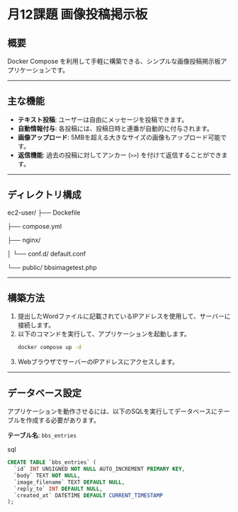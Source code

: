 # 月12課題 画像投稿掲示板

## 概要

Docker Compose を利用して手軽に構築できる、シンプルな画像投稿掲示板アプリケーションです。

---

## 主な機能

-   **テキスト投稿**: ユーザーは自由にメッセージを投稿できます。
-   **自動情報付与**: 各投稿には、投稿日時と連番が自動的に付与されます。
-   **画像アップロード**: 5MBを超える大きなサイズの画像もアップロード可能です。
-   **返信機能**: 過去の投稿に対してアンカー (`>>`) を付けて返信することができます。

---

## ディレクトリ構成

ec2-user/
├── Dockefile

├── compose.yml

├── nginx/

│   └── conf.d/ default.conf

└── public/ bbsimagetest.php

---

## 構築方法

1.  提出したWordファイルに記載されているIPアドレスを使用して、サーバーに接続します。
2.  以下のコマンドを実行して、アプリケーションを起動します。
    ```bash
    docker compose up -d
    ```
3.  WebブラウザでサーバーのIPアドレスにアクセスします。

---

## データベース設定

アプリケーションを動作させるには、以下のSQLを実行してデータベースにテーブルを作成する必要があります。

**テーブル名**: `bbs_entries`

sql
```sql
CREATE TABLE `bbs_entries` (
  `id` INT UNSIGNED NOT NULL AUTO_INCREMENT PRIMARY KEY,
  `body` TEXT NOT NULL,
  `image_filename` TEXT DEFAULT NULL,
  `reply_to` INT DEFAULT NULL,
  `created_at` DATETIME DEFAULT CURRENT_TIMESTAMP
);
```

